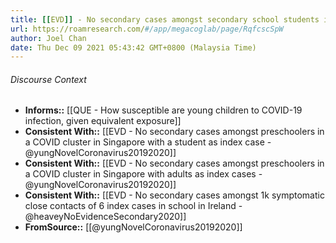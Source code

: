 ```yaml
---
title: [[EVD]] - No secondary cases amongst secondary school students in a COVID cluster in Singapore with adults as index cases - [[@yungNovelCoronavirus20192020]]
url: https://roamresearch.com/#/app/megacoglab/page/RqfcscSpW
author: Joel Chan
date: Thu Dec 09 2021 05:43:42 GMT+0800 (Malaysia Time)
---
```




###### Discourse Context

- **Informs::** [[QUE - How susceptible are young children to COVID-19 infection, given equivalent exposure]]
- **Consistent With::** [[EVD - No secondary cases amongst preschoolers in a COVID cluster in Singapore with a student as index case - @yungNovelCoronavirus20192020]]
- **Consistent With::** [[EVD - No secondary cases amongst preschoolers in a COVID cluster in Singapore with adults as index cases - @yungNovelCoronavirus20192020]]
- **Consistent With::** [[EVD - No secondary cases amongst 1k symptomatic close contacts of 6 index cases in school in Ireland - @heaveyNoEvidenceSecondary2020]]
- **FromSource::** [[@yungNovelCoronavirus20192020]]
